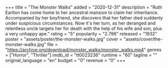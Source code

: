 +++
title = "The Monster Walks"
added = "2020-12-31"
description = "Ruth Earlton has come home to her ancestral mansion to claim her inheritance.  Accompanied by her boyfriend, she discovers that her father died suddenly under suspicious circumstances.  Now it's her turn, as her deranged and relentless uncle targets her for death with the help of his wife and son, plus a very unhappy ape."
rating = "5"
popularity = "2.796"
released = "1932"
poster = "assets/poster/the-monster-walks.jpg"
cover = "assets/cover/the-monster-walks.jpg"
file = "https://archive.org/download/monster_walks/monster_walks.mp4"
genres = ["Horror", "Thriller"]
imdb_id = "tt0023236"
runtime = "60"
tagline = ""
original_language = "en"
budget = "0"
revenue = "0"
+++
